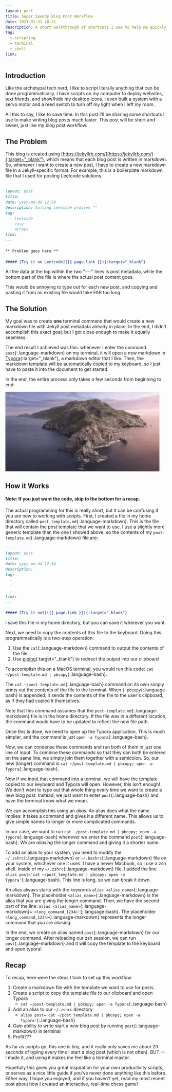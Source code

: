 ```yaml
---
layout: post
title: Super Speedy Blog Post Workflow
date: 2021-01-31 10:21
description: A short walkthrough of shortcuts I use to help me quickly create new Markdown file
tag:
  - scripting
  - terminal
  - shell
link: 
---
```


## Introduction

Like the archetypal tech nerd, I like to script literally anything that can be done programmatically. I have scripts on my computer to deploy websites, text friends, and show/hide my desktop icons. I even built a system with a servo motor and a reed switch to turn off my light when I left my room.

All this to say, I like to save time. In this post I'll be sharing some shortcuts I use to make writing blog posts much faster. This post will be short and sweet, just like my blog post workflow.

## The Problem
This blog is created using [https://jekyllrb.com/](https://jekyllrb.com/){:target="_blank"}, which means that each blog post is written in markdown. So, whenever I want to create a new post, I have to create a new markdown file in a Jekyll-specific format. For example, this is a boilerplate markdown file that I used for posting Leetcode solutions.

```markdown
---
layout: post
title: 
date: yyyy-mm-dd 12:34
description: Solving Leetcode problem ""
tag:
  - leetcode
  - easy
  - arrays
link: 
---

** Problem goes here **

##### [Try it on Leetcode]({{ page.link }}){:target="_blank"}
```

All the data at the top within the two "\-\-\-" lines is post metadata, while the bottom part of the file is where the actual post content goes.

This would be annoying to type out for each new post, and copying and pasting it from an existing file would take FAR too long. 

## The Solution

My goal was to create **one** terminal command that would create a new markdown file with Jekyll post metadata already in place. In the end, I didn't accomplish this exact goal, but I got close enough to make it equally seamless.

The end result I achieved was this: whenever I enter the command `post`{:.language-markdown} on my terminal, it will open a new markdown in [Typora](https://typora.io/){:target="_blank"}, a markdown editor that I like. Then, the markdown template will be automatically copied to my keyboard, so I just have to paste it into the document to get started.

In the end, the entire process only takes a few seconds from beginning to end: 

![A short video showing someone entering a command, then a window popping up on their computer with markdown content in it](/assets/img/blog-workflow-post/process.gif)

## How it Works

#### Note: If you just want the code, skip to the bottom for a recap.

The actual programming for this is really short, but it can be confusing if you are new to working with scripts. First, I created a file in my home directory called `post_template.md`{:.language-markdown}. This is the file that will contain the post template that we want to use. I use a slightly more generic template than the one I showed above, so the contents of my `post-template.md`{:.language-markdown} file are:

```markdown
---
layout: post
title: 
date: yyyy-mm-dd 12:34
description: 
tag:
  - 
  - 
  - 
link: 
---

##### [Try it out]({{ page.link }}){:target="_blank"}
```

I save this file in my home directory, but you can save it wherever you want. 

Next, we need to copy the contents of this file to the keyboard. Doing this programmatically is a two-step operation: 

  1. Use the `cat`{:.language-markdown} command to output the contents of the file
  2. Use [piping](https://thoughtbot.com/blog/input-output-redirection-in-the-shell){:target="_blank"} to redirect the output into our clipboard

To accomplish this on a MacOS terminal, you would run this code: `cat ~/post-template.md | pbcopy`{:.language-bash}.

The `cat ~/post-template.md`{:.language-bash} command on its own simply prints out the contents of the file to the terminal. When `| pbcopy`{:.language-bash} is appended, it sends the contents of the file to the user's clipboard, as if they had copied it themselves.

Note that this command assumes that the `post-template.md`{:.language-markdown} file is in the home directory. If the file was in a different location, the command would have to be updated to reflect the new file path.

Once this is done, we need to open up the Typora application. This is much simpler, and the command is just `open -a Typora`{:.language-bash}. 

Now, we can condense these commands and run both of them in just one line of input. To combine these commands so that they can both be entered on the same line, we simply join them together with a semicolon. So, our new (longer) command is `cat ~/post-template.md | pbcopy; open -a Typora`{:.language-bash}.

Now if we input that command into a terminal, we will have the template copied to our keyboard and Typora will open. However, this isn't enough! We don't want to type out that whole thing every time we want to create a new blog post. Instead, we just want to enter `post`{:.language-bash} and have the terminal know what we mean.

We can accomplish this using an *alias*. An alias does what the name implies: it takes a command and gives it a different name. This allows us to give simple names to longer or more complicated commands.

In our case, we want to run `cat ~/post-template.md | pbcopy; open -a Typora`{:.language-bash} whenever we enter the command `post`{:.language-bash}. We are *aliasing* the longer command and giving it a shorter name.

To add an alias to your system, you need to modify the `~/.zshrc`{:.language-markdown} or `~/.bashrc`{:.language-markdown} file on your system, whichever one it uses. I have a newer Macbook, so I use a zsh shell. Inside of my `~/.zshrc`{:.language-markdown} file, I added the line `alias post='cat ~/post_template.md | pbcopy; open -a Typora'`{:.language-bash}. This line is long, so we can break it down.

An alias always starts with the keywords `alias <alias_name>`{:.language-markdown}. The placeholder `<alias_name>`{:.language-markdown} is the alias that you are giving the longer command. Then, we have the second part of the line: `alias <alias_name>`{:.language-markdown}`='<long_command_1234>'`{:.language-bash}. The placeholder `<long_command_1234>`{:.language-markdown} represents the longer command that you are aliasing.

In the end, we create an alias named `post`{:.language-markdown} for our longer command. After reloading our zsh session, we can run `post`{:.language-markdown} and it will copy the template to the keyboard and open typora!

## Recap

To recap, here were the steps I took to set up this workflow:

1. Create a markdown file with the template we want to use for posts.
2. Create a script to copy the template file to our clipboard and open Typora
    - `cat ~/post-template.md | pbcopy; open -a Typora`{:.language-bash}
3. Add an alias to our `~/.zshrc` directory
    - `alias post='cat ~/post_template.md | pbcopy; open -a Typora'`{:.language-bash}
4. Gain ability to write start a new blog post by running `post`{:.language-markdown} in terminal
5. Profit???

As far as scripts go, this one is tiny, and it really only saves me about 20 seconds of typing every time I start a blog post (which is not often). BUT — I made it, and using it makes me feel like a terminal master.

Hopefully this gives you great inspiration for your own productivity scripts, or serves as a nice little guide if you've never done anything like this before. Either way, I hope you enjoyed, and if you haven't yet, read my most recent post about how I created an interactive, real-time chess game!